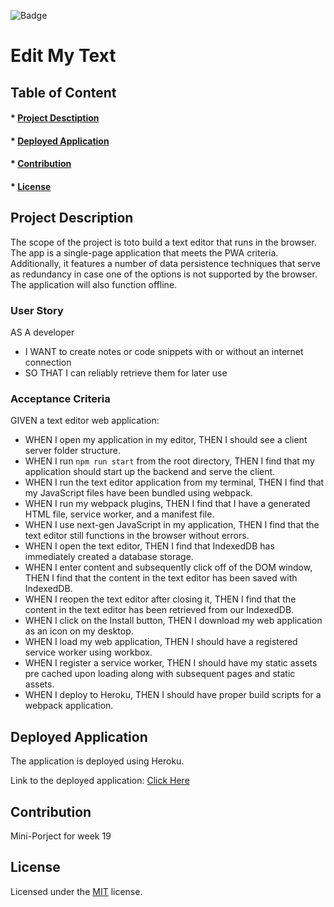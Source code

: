 ![Badge](https://img.shields.io/badge/license-MIT-green?style=plastic&logo=appveyor)

# Edit My Text

## Table of Content
#### * [Project Desctiption](#description)
#### * [Deployed Application](#application)
#### * [Contribution](#contribution)
#### * [License](#license)


## Project Description
The scope of the project is toto build a text editor that runs in the browser. The app is a single-page application that meets the PWA criteria. Additionally, it features a number of data persistence techniques that serve as redundancy in case one of the options is not supported by the browser. The application will also function offline.

### User Story
AS A developer
- I WANT to create notes or code snippets with or without an internet connection
- SO THAT I can reliably retrieve them for later use

### Acceptance Criteria
GIVEN a text editor web application:

- WHEN I open my application in my editor, THEN I should see a client server folder structure.
- WHEN I run `npm run start` from the root directory, THEN I find that my application should start up the backend and serve the client.
- WHEN I run the text editor application from my terminal, THEN I find that my JavaScript files have been bundled using webpack.
- WHEN I run my webpack plugins, THEN I find that I have a generated HTML file, service worker, and a manifest file.
- WHEN I use next-gen JavaScript in my application, THEN I find that the text editor still functions in the browser without errors.
- WHEN I open the text editor, THEN I find that IndexedDB has immediately created a database storage.
- WHEN I enter content and subsequently click off of the DOM window, THEN I find that the content in the text editor has been saved with IndexedDB.
- WHEN I reopen the text editor after closing it, THEN I find that the content in the text editor has been retrieved from our IndexedDB.
- WHEN I click on the Install button, THEN I download my web application as an icon on my desktop.
- WHEN I load my web application, THEN I should have a registered service worker using workbox.
- WHEN I register a service worker, THEN I should have my static assets pre cached upon loading along with subsequent pages and static assets.
- WHEN I deploy to Heroku, THEN I should have proper build scripts for a webpack application.


## Deployed Application
The application is deployed using Heroku.

Link to the deployed application: [Click Here]( https://jate-edit-my-text.herokuapp.com/ )

## Contribution
Mini-Porject for week 19


## License
Licensed under the [MIT](https://choosealicense.com/licenses/mit/) license.
